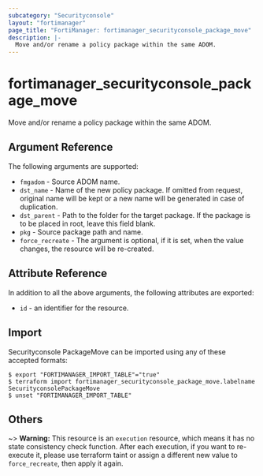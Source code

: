 ```yaml
---
subcategory: "Securityconsole"
layout: "fortimanager"
page_title: "FortiManager: fortimanager_securityconsole_package_move"
description: |-
  Move and/or rename a policy package within the same ADOM.
---
```


# fortimanager_securityconsole_package_move
Move and/or rename a policy package within the same ADOM.

## Argument Reference


The following arguments are supported:


* `fmgadom` - Source ADOM name.
* `dst_name` - Name of the new policy package. If omitted from request, original name will be kept or a new name will be generated in case of duplication.
* `dst_parent` - Path to the folder for the target package. If the package is to be placed in root, leave this field blank.
* `pkg` - Source package path and name.
* `force_recreate` - The argument is optional, if it is set, when the value changes, the resource will be re-created.


## Attribute Reference

In addition to all the above arguments, the following attributes are exported:
* `id` - an identifier for the resource.

## Import

Securityconsole PackageMove can be imported using any of these accepted formats:
```
$ export "FORTIMANAGER_IMPORT_TABLE"="true"
$ terraform import fortimanager_securityconsole_package_move.labelname SecurityconsolePackageMove
$ unset "FORTIMANAGER_IMPORT_TABLE"
```

## Others

~> **Warning:** This resource is an `execution` resource, which means it has no state consistency check function. After each execution, if you want to re-execute it, please use terraform taint or assign a different new value to `force_recreate`, then apply it again.
